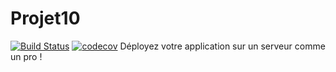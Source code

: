 # Projet10 
[![Build Status](https://travis-ci.com/Tony380/Projet10.svg?branch=master)](https://travis-ci.com/Tony380/Projet10)
[![codecov](https://codecov.io/gh/Tony380/Projet10/branch/master/graph/badge.svg)](https://codecov.io/gh/Tony380/Projet10)
Déployez votre application sur un serveur comme un pro !
